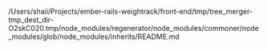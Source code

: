 /Users/shaii/Projects/ember-rails-weightrack/front-end/tmp/tree_merger-tmp_dest_dir-O2skC020.tmp/node_modules/regenerator/node_modules/commoner/node_modules/glob/node_modules/inherits/README.md